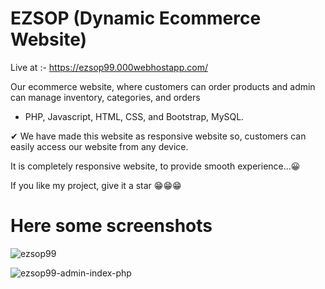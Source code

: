 # EZSOP (Dynamic Ecommerce Website)

Live at :- https://ezsop99.000webhostapp.com/

Our ecommerce website, where customers can order products and admin can manage inventory, categories, and orders
- PHP, Javascript, HTML, CSS, and Bootstrap, MySQL.

✔ We have made this website as responsive website so, customers can
easily access our website from any device.


It is completely responsive website, to provide smooth experience...😀

If you like my project, give it a star 😁😁😁


# Here some screenshots

![ezsop99](https://user-images.githubusercontent.com/81921291/209457912-21757110-e88f-42e3-9d92-bfc35a3a1251.png)

![ezsop99-admin-index-php](https://user-images.githubusercontent.com/81921291/209457895-ca66382d-1d89-4e0f-aea0-afc6f42a3d4a.png)
